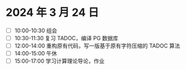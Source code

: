 # 2024 年 3 月 24 日

* [ ] 10:00-10:30 组会
* [ ] 10:30-11:30 复习 TADOC，编译 PG 数据库
* [ ] 12:00-14:00 重构原有代码，写一版基于原有字符压缩的 TADOC 算法
* [ ] 14:00-15:00 午休
* [ ] 15:00-17:00 学习计算理论导论，作业
